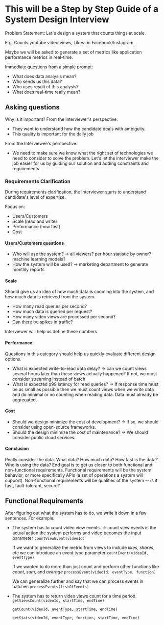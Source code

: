 # This will be a Step by Step Guide of a System Design Interview

Problem Statement: Let's design a system that counts things at scale.

E.g. Counts youtube video views, Likes on Facebook/Instagram.

Maybe we will be asked to generate a set of metrics like application performance metrics in real-time.

Immediate questions from a simple prompt:
- What does data analysis mean?
- Who sends us this data?
- Who uses result of this analysis?
- What does real-time really mean?

## Asking questions

Why is it important? From the interviewer's perspective:
- They want to understand how the candidate deals with ambiguity.
- This quality is important for the daily job

From the Interviewee's perspective:
- We need to make sure we know what the right set of technologies we need to consider to solve the problem. Let's let the interviewer make the job easier for us by guiding our solution and adding constraints and requirements.

### Requirements Clarification

During requirements clarification, the interviewer starts to understand candidate's level of expertise.

Focus on:
- Users/Customers
- Scale (read and write)
- Performance (how fast)
- Cost

#### Users/Customers questions
- Who will use the system?
    -> all viewers? per hour statistic by owner? machine learning models?
- How the system will be used?
    -> marketing department to generate monthly reports

#### Scale
Should give us an idea of how much data is cooming into the system, and how much data is retrieved from the system.
- How many read queries per second?
- How much data is queried per request?
- How many video views are processed per second?
- Can there be spikes in traffic?

Interviewer will help us define these numbers

#### Performance
Questions in this category should help us quickly evaluate different design options.
- What is expected write-to-read data delay?
    -> can we count views several hours later than these views actually happened? If not, we must consider streaming instead of batch.
- What is expected p99 latency for read queries?
    -> If response time must be as small as possible then we must count views when we write data and do minimal or no counting when reading data. Data must already be aggregated.

#### Cost
- Should we design minimize the cost of development?
    -> If so, we should consider using open-source frameworks.
- Should the design minimize the cost of maintenance?
    -> We should consider public cloud services.


#### Conclusion

Really consider the data. What data? How much data? How fast is the data? Who is using the data? End goal is to get us closer to both functional and non-functional requirements. Functional requirements will be the system behavior, or more specifically APIs (a set of operations a system will support). Non-functional requirements will be qualities of the system -- is it fast, fault-tolerant, secure?

## Functional Requirements

After figuring out what the system has to do, we write it down in a few sentences. For example:
- The system has to count video view events.
    -> count view events is the actual action the system performs and video becomes the input parameter
    `countViewEvent(videoId)`

    If we want to generalize the metric from views to include *likes*, *shares*, etc we can introduce an event type parameter
    `countEvent(videoId, eventType)`

    If we wanted to do more than just count and perform other functions like *count*, *sum*, and *average* 
    `processEvent(videoId, eventType, function)`

    We can generalize further and say that we can process events in batches
    `processEvents(listOfEvents)`

- The system has to return video views count for a time period.
    `getViewsCount(videoId, startTime, endTime)`

    `getCount(videoId, eventType, startTime, endTime)`

    `getStats(videoId, eventType, function, startTime, endTime)`
